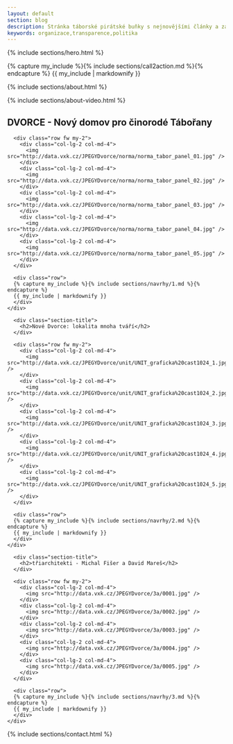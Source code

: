 ```yaml
---
layout: default
section: blog
description: Stránka táborské pirátské buňky s nejnovějšími články a základním rozcestníkem.
keywords: organizace,transparence,politika
---
```



{% include sections/hero.html %}

<main id="main">

<section id="cta" class="cta">
  <div class="container" data-aos="zoom-in">
    {% capture my_include %}{% include sections/call2action.md %}{% endcapture %}
    {{ my_include | markdownify }}
  </div>
</section>

  {% include sections/about.html %}

  {% include sections/about-video.html %}

  <section id="1cena" class="team section-bg">
    <div class="container" data-aos="fade-up">
      <div class="section-title">
        <h2>DVORCE - Nový domov pro činorodé Tábořany</h2>
      </div>

      <div class="row fw my-2">
        <div class="col-lg-2 col-md-4">
          <img src="http://data.vxk.cz/JPEGYDvorce/norma/norma_tabor_panel_01.jpg" />
        </div>
        <div class="col-lg-2 col-md-4">
          <img src="http://data.vxk.cz/JPEGYDvorce/norma/norma_tabor_panel_02.jpg" />
        </div>
        <div class="col-lg-2 col-md-4">
          <img src="http://data.vxk.cz/JPEGYDvorce/norma/norma_tabor_panel_03.jpg" />
        </div>
        <div class="col-lg-2 col-md-4">
          <img src="http://data.vxk.cz/JPEGYDvorce/norma/norma_tabor_panel_04.jpg" />
        </div>
        <div class="col-lg-2 col-md-4">
          <img src="http://data.vxk.cz/JPEGYDvorce/norma/norma_tabor_panel_05.jpg" />
        </div>
      </div>

      <div class="row">
      {% capture my_include %}{% include sections/navrhy/1.md %}{% endcapture %}
      {{ my_include | markdownify }}
      </div>
    </div>
  </section>

  <section id="2cena" class="team">
    <div class="container" data-aos="fade-up">

      <div class="section-title">
        <h2>Nové Dvorce: lokalita mnoha tváří</h2>
      </div>

      <div class="row fw my-2">
        <div class="col-lg-2 col-md-4">
          <img src="http://data.vxk.cz/JPEGYDvorce/unit/UNIT_graficka%20cast1024_1.jpg" />
        </div>
        <div class="col-lg-2 col-md-4">
          <img src="http://data.vxk.cz/JPEGYDvorce/unit/UNIT_graficka%20cast1024_2.jpg" />
        </div>
        <div class="col-lg-2 col-md-4">
          <img src="http://data.vxk.cz/JPEGYDvorce/unit/UNIT_graficka%20cast1024_3.jpg" />
        </div>
        <div class="col-lg-2 col-md-4">
          <img src="http://data.vxk.cz/JPEGYDvorce/unit/UNIT_graficka%20cast1024_4.jpg" />
        </div>
        <div class="col-lg-2 col-md-4">
          <img src="http://data.vxk.cz/JPEGYDvorce/unit/UNIT_graficka%20cast1024_5.jpg" />
        </div>
      </div>

      <div class="row">
      {% capture my_include %}{% include sections/navrhy/2.md %}{% endcapture %}
      {{ my_include | markdownify }}
      </div>
    </div>
  </section>

  <section id="3cena" class="team section-bg">
    <div class="container" data-aos="fade-up">

      <div class="section-title">
        <h2>třiarchitekti - Michal Fišer a David Mareš</h2>
      </div>

      <div class="row fw my-2">
        <div class="col-lg-2 col-md-4">
          <img src="http://data.vxk.cz/JPEGYDvorce/3a/0001.jpg" />
        </div>
        <div class="col-lg-2 col-md-4">
          <img src="http://data.vxk.cz/JPEGYDvorce/3a/0002.jpg" />
        </div>
        <div class="col-lg-2 col-md-4">
          <img src="http://data.vxk.cz/JPEGYDvorce/3a/0003.jpg" />
        </div>
        <div class="col-lg-2 col-md-4">
          <img src="http://data.vxk.cz/JPEGYDvorce/3a/0004.jpg" />
        </div>
        <div class="col-lg-2 col-md-4">
          <img src="http://data.vxk.cz/JPEGYDvorce/3a/0005.jpg" />
        </div>
      </div>

      <div class="row">
      {% capture my_include %}{% include sections/navrhy/3.md %}{% endcapture %}
      {{ my_include | markdownify }}
      </div>
    </div>
  </section>

  {% include sections/contact.html %}

</main><!-- End #main -->
